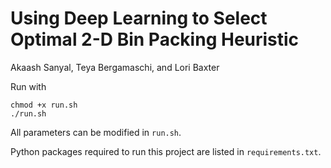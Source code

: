 # Using Deep Learning to Select Optimal 2-D Bin Packing Heuristic
Akaash Sanyal, Teya Bergamaschi, and Lori Baxter

Run with
```
chmod +x run.sh
./run.sh
```

All parameters can be modified in `run.sh`.

Python packages required to run this project are listed in `requirements.txt`.
